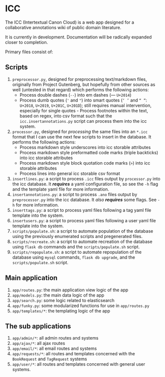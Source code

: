 # ICC

The ICC (Intertextual Canon Cloud) is a web app designed for a collaborative
annotations wiki of public domain literature.

It is currently in development. Documentation will be radically expanded closer
to completion.

Primary files consist of:

## Scripts
1. `preprocessor.py`, designed for preprocessing text/markdown files, originally
   from Project Gutenberg, but hopefully from other sources as well (untested in
   that regard) which performs the following actions:
    - Process double dashes (`--`) into em dashes (— `U+2014`)
    - Process dumb quotes (`'` and `"`) into smart quotes (`‘ ’` and `“ ”`:
      `U+2018`, `U+2019`, `U+201C`, `U+201D`); still requires manual
      intervention, especially for single quotes - Process footnotes within the
      text, based on regex, into csv format such that the
      `icc.insertannotations.py` script can process them into the icc system.
2. `processor.py`, designed for _processing_ the same files into an `*.icc`
   format that I can use the next few scripts to insert in the database. It
   performs the following actions:
    - Process markdown style underscores into icc storable attributes
    - Process markdown style preformatted code marks (triple backticks) into icc
      storable attributes
    - Process markdown style block quotation code marks (`>`) into icc storable
      attributes
    - Process lines into general icc storable csv format
3. `insertlines.py`: a script to process `.icc` files output by `processor.py`
   into the icc database. It ***requires*** a yaml configuration file, so see
   the `-h` flag and the template yaml file for more information.
4. `insertannotations.py`: a script to process `.ano` files output by
   `preprocessor.py` into the icc database. It _also_ ***requires*** some flags.
   See `-h` for more information.
5. `inserttags.py`: a script to process yaml files following a tag yaml file
   template into the system.
6. `insertusers.py`: a script to process yaml files following a user yaml file
   template into the system.
7. `scripts/populate.sh`: a script to automate population of the database using
   the previously enumerated scripts and pregenerated files.
8. `scripts/recreate.sh`: a script to automate recreation of the database using
   `flask db` commands and the `scripts/populate.sh` script.
9. `scripts/repopulate.sh`: a script to automate repopulation of the database
   using `mysql` commands, `flask db upgrade`, and the `scripts/populate.sh`
   script.

## Main application
1. `app/routes.py`: the main application view logic of the app
2. `app/models.py`: the main data logic of the app
3. `app/search.py`: some logic related to elasticsearch
4. `app/funky.py`: some modularized functions for use in `app/routes.py`
5. `app/templates/*`: the templating logic of the app

## The sub applications
1. `app/admin/*`: all admin routes and systems
2. `app/ajax/*`: all ajax routes
3. `app/email/*`: all email routes and systems
4. `app/requests/*`: all routes and templates concerned with the `BookRequest`
   and `TagRequest` systems
5. `app/user/*`: all routes and templates concerned with general user systems.
